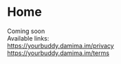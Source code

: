 # Home
Coming soon\
Available links:\
https://yourbuddy.damima.im/privacy \
https://yourbuddy.damima.im/terms 
